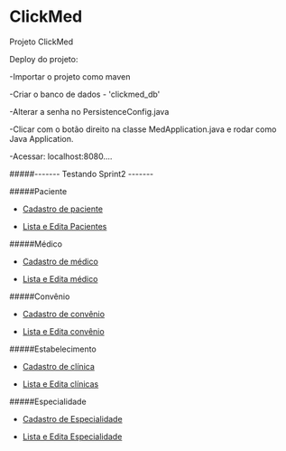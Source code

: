 # ClickMed
Projeto ClickMed

Deploy do projeto:
  
  -Importar o projeto como maven
  
  -Criar o banco de dados - 'clickmed_db'
  
  -Alterar a senha no PersistenceConfig.java
  
  -Clicar com o botão direito na classe MedApplication.java e rodar como Java Application.
  
  -Acessar: localhost:8080....

  




  
#####------- Testando Sprint2 -------

#####Paciente
- [Cadastro de paciente](http://localhost:8080/novoPaciente)
	
- [Lista e Edita Pacientes](http://localhost:8080/listaPacientes)



#####Médico
- [Cadastro de médico](http://localhost:8080/novoMedico)
	
- [Lista e Edita médico](http://localhost:8080/listaMedicos)


#####Convênio
- [Cadastro de convênio](http://localhost:8080/novoConvenio)

- [Lista e Edita convênio](http://localhost:8080/listaConvenios)


#####Estabelecimento
- [Cadastro de clínica](http://localhost:8080/novaClinica)

- [Lista e Edita clínicas](http://localhost:8080/listaClinicas)



#####Especialidade
- [Cadastro de Especialidade](http://localhost:8080/novaEspecialidade)

- [Lista e Edita Especialidade](http://localhost:8080/listaEspecialidades)


